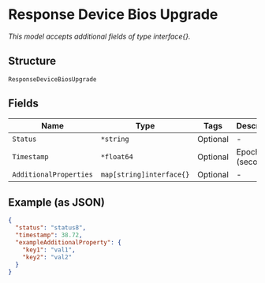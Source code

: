
# Response Device Bios Upgrade

*This model accepts additional fields of type interface{}.*

## Structure

`ResponseDeviceBiosUpgrade`

## Fields

| Name | Type | Tags | Description |
|  --- | --- | --- | --- |
| `Status` | `*string` | Optional | - |
| `Timestamp` | `*float64` | Optional | Epoch (seconds) |
| `AdditionalProperties` | `map[string]interface{}` | Optional | - |

## Example (as JSON)

```json
{
  "status": "status8",
  "timestamp": 38.72,
  "exampleAdditionalProperty": {
    "key1": "val1",
    "key2": "val2"
  }
}
```

